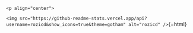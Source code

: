 ```{=html}
<p align="center">
```
`<img src="https://github-readme-stats.vercel.app/api?username=rozicd&show_icons=true&theme=gotham" alt="rozicd" />`{=html}
